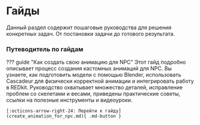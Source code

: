 # Гайды

Данный раздел содержит пошаговые руководства для решения конкретных задач. 
От постановки задачи до готового результата.

### Путеводитель по гайдам 


??? guide "Как создать свою анимацию для NPC"
    Этот гайд подробно описывает процесс создания кастомных анимаций для NPC. 
    Вы узнаете, как подготовить модели с помощью Blender, 
    использовать Cascadeur для физически корректной анимации и интегрировать работу в REDkit. 
    Руководство охватывает множество деталей, исправление проблем со скелетами и весами, 
    приведены практические советы, ссылки на полезные инструменты и видеоуроки.

    [:octicons-arrow-right-24: Перейти к гайду](create_animation_for_npc.md){ .md-button }
